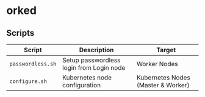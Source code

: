 # orked

## Scripts

| Script | Description | Target |
| ------ | ----------- | ------ |
| `passwordless.sh` | Setup passwordless login from Login node | Worker Nodes |
| `configure.sh` | Kubernetes node configuration | Kubernetes Nodes (Master & Worker) |
